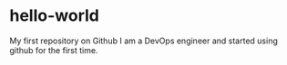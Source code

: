 # hello-world
My first repository on Github
I am a DevOps engineer and started using github for the first time. 
